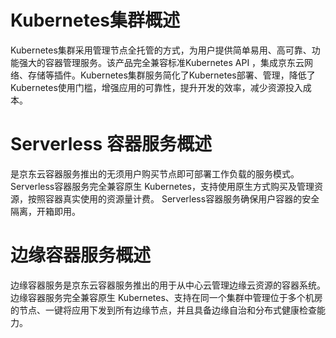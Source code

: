 # Kubernetes集群概述

Kubernetes集群采用管理节点全托管的方式，为用户提供简单易用、高可靠、功能强大的容器管理服务。该产品完全兼容标准Kubernetes API ，集成京东云网络、存储等插件。Kubernetes集群服务简化了Kubernetes部署、管理，降低了Kubernetes使用门槛，增强应用的可靠性，提升开发的效率，减少资源投入成本。

# Serverless 容器服务概述

是京东云容器服务推出的无须用户购买节点即可部署工作负载的服务模式。Serverless容器服务完全兼容原生 Kubernetes，支持使用原生方式购买及管理资源，按照容器真实使用的资源量计费。 Serverless容器服务确保用户容器的安全隔离，开箱即用。

# 边缘容器服务概述

边缘容器服务是京东云容器服务推出的用于从中心云管理边缘云资源的容器系统。边缘容器服务完全兼容原生 Kubernetes、支持在同一个集群中管理位于多个机房的节点、一键将应用下发到所有边缘节点，并且具备边缘自治和分布式健康检查能力。
